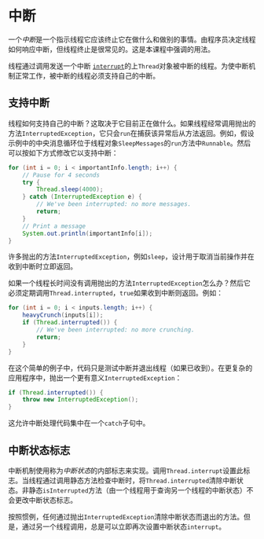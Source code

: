 # 中断

一个*中断*是一个指示线程它应该终止它在做什么和做别的事情。由程序员决定线程如何响应中断，但线程终止是很常见的。这是本课程中强调的用法。

线程通过调用发送一个中断 [`interrupt`](https://docs.oracle.com/javase/8/docs/api/java/lang/Thread.html#interrupt--)的上`Thread`对象被中断的线程。为使中断机制正常工作，被中断的线程必须支持自己的中断。

## 支持中断

线程如何支持自己的中断？这取决于它目前正在做什么。如果线程经常调用抛出的方法`InterruptedException`，它只会`run`在捕获该异常后从方法返回。例如，假设示例中的中央消息循环位于线程对象`SleepMessages`的`run`方法中`Runnable`。然后可以按如下方式修改它以支持中断：

```java
for (int i = 0; i < importantInfo.length; i++) {
    // Pause for 4 seconds
    try {
        Thread.sleep(4000);
    } catch (InterruptedException e) {
        // We've been interrupted: no more messages.
        return;
    }
    // Print a message
    System.out.println(importantInfo[i]);
}
```

许多抛出的方法`InterruptedException`，例如`sleep`，设计用于取消当前操作并在收到中断时立即返回。

如果一个线程长时间没有调用抛出的方法`InterruptedException`怎么办？然后它必须定期调用`Thread.interrupted`，`true`如果收到中断则返回。例如：

```java
for (int i = 0; i < inputs.length; i++) {
    heavyCrunch(inputs[i]);
    if (Thread.interrupted()) {
        // We've been interrupted: no more crunching.
        return;
    }
}
```

在这个简单的例子中，代码只是测试中断并退出线程（如果已收到）。在更复杂的应用程序中，抛出一个更有意义`InterruptedException`：

```java
if (Thread.interrupted()) {
    throw new InterruptedException();
}
```

这允许中断处理代码集中在一个`catch`子句中。

## 中断状态标志

中断机制使用称为*中断状态*的内部标志来实现。调用`Thread.interrupt`设置此标志。当线程通过调用静态方法检查中断时，将`Thread.interrupted`清除中断状态。非静态`isInterrupted`方法（由一个线程用于查询另一个线程的中断状态）不会更改中断状态标志。

按照惯例，任何通过抛出`InterruptedException`清除中断状态而退出的方法。但是，通过另一个线程调用，总是可以立即再次设置中断状态`interrupt`。